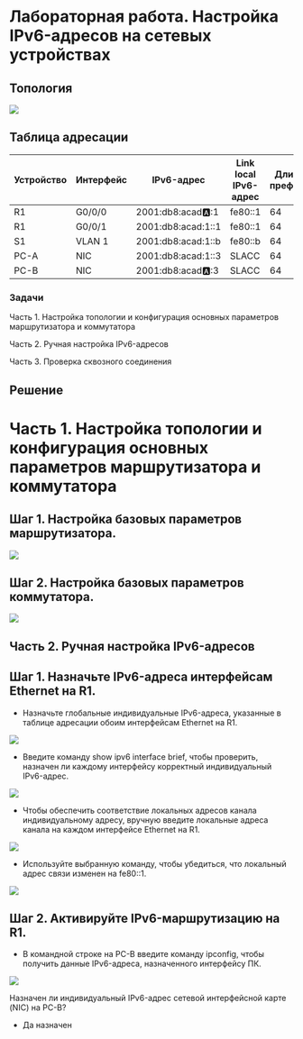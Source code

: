 # Лабораторная работа. Настройка IPv6-адресов на сетевых устройствах

## Топология

![](0.jpg)

## Таблица адресации

| Устройство    | Интерфейс   | IPv6-адрес  | Link local IPv6-адрес | Длинна префикса | Шлюз по умолчанию |
|-----------------|---------------|-------------------------|-------------------|---------|-------------|
| R1 | G0/0/0   | 2001:db8:acad:a::1  |   fe80::1  | 64 | - |
| R1 | G0/0/1  | 2001:db8:acad:1::1 |    fe80::1  | 64 | - |
| S1 | VLAN 1   | 2001:db8:acad:1::b |    fe80::b  | 64 | - |
| PC-A | NIC      | 2001:db8:acad:1::3 |    SLACC  | 64 | fe80::1 |
| PC-B | NIC      | 2001:db8:acad:a::3 |    SLACC | 64 | fe80::1 |

### Задачи 
Часть 1. Настройка топологии и конфигурация основных параметров маршрутизатора и коммутатора

Часть 2. Ручная настройка IPv6-адресов

Часть 3. Проверка сквозного соединения

## Решение 

# Часть 1. Настройка топологии и конфигурация основных параметров маршрутизатора и коммутатора

## Шаг 1. Настройка базовых параметров маршрутизатора.

![](1.PNG)

## Шаг 2. Настройка базовых параметров коммутатора.

![](2.PNG)

## Часть 2. Ручная настройка IPv6-адресов

## Шаг 1. Назначьте IPv6-адреса интерфейсам Ethernet на R1.

* Назначьте глобальные индивидуальные IPv6-адреса, указанные в таблице адресации обоим интерфейсам Ethernet на R1.

![](3.PNG)

* Введите команду show ipv6 interface brief, чтобы проверить, назначен ли каждому интерфейсу корректный индивидуальный IPv6-адрес.

![](4.PNG)

* Чтобы обеспечить соответствие локальных адресов канала индивидуальному адресу, вручную введите локальные адреса канала на каждом интерфейсе Ethernet на R1.

![](5.PNG)

* Используйте выбранную команду, чтобы убедиться, что локальный адрес связи изменен на fe80::1.

![](6.PNG)

## Шаг 2. Активируйте IPv6-маршрутизацию на R1.

* В командной строке на PC-B введите команду ipconfig, чтобы получить данные IPv6-адреса, назначенного интерфейсу ПК.

![](7.PNG)

Назначен ли индивидуальный IPv6-адрес сетевой интерфейсной карте (NIC) на PC-B? 

- Да назначен
